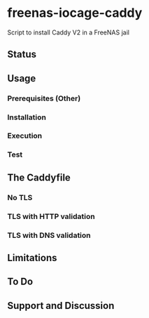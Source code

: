 # freenas-iocage-caddy
Script to install Caddy V2 in a FreeNAS jail

## Status

## Usage

### Prerequisites (Other)

### Installation

### Execution

### Test

## The Caddyfile

### No TLS

### TLS with HTTP validation

### TLS with DNS validation

## Limitations

## To Do

## Support and Discussion
